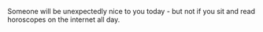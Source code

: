 Someone will be unexpectedly nice to you today - but not if you sit and read horoscopes on the internet all day.

